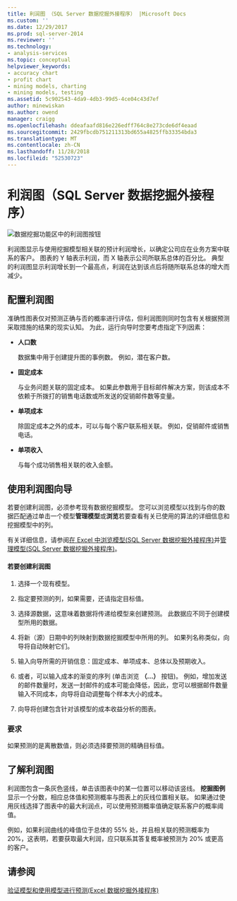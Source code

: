 ```yaml
---
title: 利润图 （SQL Server 数据挖掘外接程序） |Microsoft Docs
ms.custom: ''
ms.date: 12/29/2017
ms.prod: sql-server-2014
ms.reviewer: ''
ms.technology:
- analysis-services
ms.topic: conceptual
helpviewer_keywords:
- accuracy chart
- profit chart
- mining models, charting
- mining models, testing
ms.assetid: 5c902543-4da9-4db3-99d5-4ce04c43d7ef
author: minewiskan
ms.author: owend
manager: craigg
ms.openlocfilehash: ddeafaafd816e226edff764c8e273cde6df4eaad
ms.sourcegitcommit: 2429fbcdb751211313bd655a4825ffb33354bda3
ms.translationtype: MT
ms.contentlocale: zh-CN
ms.lasthandoff: 11/28/2018
ms.locfileid: "52530723"
---
```

# <a name="profit-chart-sql-server-data-mining-add-ins"></a>利润图（SQL Server 数据挖掘外接程序）
  ![数据挖掘功能区中的利润图按钮](media/dmc-profitchart.gif "数据挖掘功能区中的利润图按钮")  
  
 利润图显示与使用挖掘模型相关联的预计利润增长，以确定公司应在业务方案中联系的客户。 图表的 Y 轴表示利润，而 X 轴表示公司所联系总体的百分比。 典型的利润图显示利润增长到一个最高点，利润在达到该点后将随所联系总体的增大而减少。  
  
## <a name="configuring-the-profit-chart"></a>配置利润图  
 准确性图表仅对预测正确与否的概率进行评估，但利润图则同时包含有关根据预测采取措施的结果的现实认知。 为此，运行向导时您要考虑指定下列因素：  
  
-   **人口数**  
  
     数据集中用于创建提升图的事例数。 例如，潜在客户数。  
  
-   **固定成本**  
  
     与业务问题关联的固定成本。 如果此参数用于目标邮件解决方案，则该成本不依赖于所拨打的销售电话数或所发送的促销邮件数等变量。  
  
-   **单项成本**  
  
     除固定成本之外的成本，可以与每个客户联系相关联。 例如，促销邮件或销售电话。  
  
-   **单项收入**  
  
     与每个成功销售相关联的收入金额。  
  
## <a name="using-the-profit-chart-wizard"></a>使用利润图向导  
 若要创建利润图，必须参考现有数据挖掘模型。 您可以浏览模型以找到与你的数据匹配通过单击一个模型**管理模型**或**浏览**若要查看有关已使用的算法的详细信息和挖掘模型中的列。  
  
 有关详细信息，请参阅[在 Excel 中浏览模型&#40;SQL Server 数据挖掘外接程序&#41;](browsing-models-in-excel-sql-server-data-mining-add-ins.md)并[管理模型&#40;SQL Server 数据挖掘外接程序&#41;](manage-models-sql-server-data-mining-add-ins.md)。  
  
#### <a name="to-create-a-profit-chart"></a>若要创建利润图  
  
1.  选择一个现有模型。  
  
2.  指定要预测的列，如果需要，还请指定目标值。  
  
3.  选择源数据，这意味着数据将传递给模型来创建预测。 此数据应不同于创建模型所用的数据。  
  
4.  将新（源）日期中的列映射到数据挖掘模型中所用的列。 如果列名称类似，向导将自动映射它们。  
  
5.  输入向导所需的开销信息：固定成本、单项成本、总体以及预期收入。  
  
6.  或者，可以输入成本的渐变的序列 (单击浏览 **（...）** 按钮)。 例如，增加发送的邮件数量时，发送一封邮件的成本可能会降低，因此，您可以根据邮件数量输入不同成本，向导将自动调整每个样本大小的成本。  
  
7.  向导将创建包含针对该模型的成本收益分析的图表。  
  
### <a name="requirements"></a>要求  
 如果预测的是离散数值，则必须选择要预测的精确目标值。  
  
## <a name="understanding-the-profit-chart"></a>了解利润图  
 利润图包含一条灰色竖线，单击该图表中的某一位置可以移动该竖线。 **挖掘图例**显示一个分数，相应总体值和预测概率与图表上的灰线位置相关联。 如果通过使用灰线选择了图表中的最大利润点，可以使用预测概率值确定联系客户的概率阈值。  
  
 例如，如果利润曲线的峰值位于总体的 55% 处，并且相关联的预测概率为 20%，这表明，若要获取最大利润，应只联系其答复概率被预测为 20% 或更高的客户。  
  
## <a name="see-also"></a>请参阅  
 [验证模型和使用模型进行预测&#40;Excel 数据挖掘外接程序&#41;](validating-models-and-using-models-for-prediction-data-mining-add-ins-for-excel.md)  
  
  
